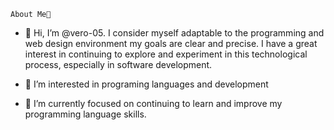     About Me👀
- 👋 Hi, I’m @vero-05. I consider myself adaptable to the programming and web design environment my goals are clear and precise. I have a great interest in continuing to explore and experiment in this technological process, especially in software development.
  
- 👀 I’m interested in programing languages and development
- 🌱 I’m currently focused on continuing to learn and improve my programming language skills.
